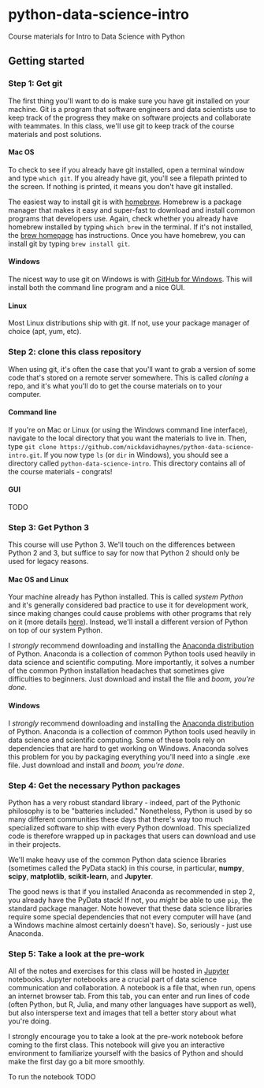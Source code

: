 # python-data-science-intro
Course materials for Intro to Data Science with Python

## Getting started

### Step 1: Get git
The first thing you'll want to do is make sure you have git installed on your machine. Git is a program that software engineers and data scientists use to keep track of the progress they make on software projects and collaborate with teammates. In this class, we'll use git to keep track of the course materials and post solutions.

#### Mac OS
To check to see if you already have git installed, open a terminal window and type `which git`. If you already have git, you'll see a filepath printed to the screen. If nothing is printed, it means you don't have git installed.

The easiest way to install git is with [homebrew](http://brew.sh/). Homebrew is a package manager that makes it easy and super-fast to download and install common programs that developers use. Again, check whether you already have homebrew installed by typing `which brew` in the terminal. If it's not installed, the [brew homepage](http://brew.sh/) has instructions. Once you have homebrew, you can install git by typing `brew install git`.

#### Windows
The nicest way to use git on Windows is with [GitHub for Windows](https://desktop.github.com/). This will install both the command line program and a nice GUI.

#### Linux
Most Linux distributions ship with git. If not, use your package manager of choice (apt, yum, etc).

### Step 2: clone this class repository
When using git, it's often the case that you'll want to grab a version of some code that's stored on a remote server somewhere. This is called *cloning* a repo, and it's what you'll do to get the course materials on to your computer.

#### Command line
If you're on Mac or Linux (or using the Windows command line interface), navigate to the local directory that you want the materials to live in. Then, type `git clone https://github.com/nickdavidhaynes/python-data-science-intro.git`. If you now type `ls` (or `dir` in Windows), you should see a directory called `python-data-science-intro`. This directory contains all of the course materials - congrats!

#### GUI
TODO

### Step 3: Get Python 3
This course will use Python 3. We'll touch on the differences between Python 2 and 3, but suffice to say for now that Python 2 should only be used for legacy reasons.

#### Mac OS and Linux
Your machine already has Python installed. This is called *system Python* and it's generally considered bad practice to use it for development work, since making changes could cause problems with other programs that rely on it (more details [here](https://github.com/MacPython/wiki/wiki/Which-Python)). Instead, we'll install a different version of Python on top of our system Python.

I *strongly* recommend downloading and installing the [Anaconda distribution](https://www.continuum.io/downloads) of Python. Anaconda is a collection of common Python tools used heavily in data science and scientific computing. More importantly, it solves a number of the common Python installation headaches that sometimes give difficulties to beginners. Just download and install the file and *boom, you're done*.

#### Windows
I *strongly* recommend downloading and installing the [Anaconda distribution](https://www.continuum.io/downloads) of Python. Anaconda is a collection of common Python tools used heavily in data science and scientific computing. Some of these tools rely on dependencies that are hard to get working on Windows. Anaconda solves this problem for you by packaging everything you'll need into a single .exe file. Just download and install and *boom, you're done*.

### Step 4: Get the necessary Python packages
Python has a very robust standard library - indeed, part of the Pythonic philosophy is to be "batteries included." Nonetheless, Python is used by so many different communities these days that there's way too much specialized software to ship with every Python download. This specialized code is therefore wrapped up in packages that users can download and use in their projects.

We'll make heavy use of the common Python data science libraries (sometimes called the PyData stack) in this course, in particular, **numpy**, **scipy**, **matplotlib**, **scikit-learn**, and **Jupyter**.

The good news is that if you installed Anaconda as recommended in step 2, you already have the PyData stack! If not, you *might* be able to use `pip`, the standard package manager. Note however that these data science libraries require some special dependencies that not every computer will have (and a Windows machine almost certainly doesn't have). So, seriously - just use Anaconda.

### Step 5: Take a look at the pre-work
All of the notes and exercises for this class will be hosted in [Jupyter](http://jupyter.org/) notebooks. Jupyter notebooks are a crucial part of data science communication and collaboration. A notebook is a file that, when run, opens an internet browser tab. From this tab, you can enter and run lines of code (often Python, but R, Julia, and many other languages have support as well), but also intersperse text and images that tell a better story about what you're doing.

I strongly encourage you to take a look at the pre-work notebook before coming to the first class. This notebook will give you an interactive environment to familiarize yourself with the basics of Python and should make the first day go a bit more smoothly.

To run the notebook TODO
